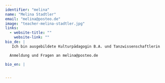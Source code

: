 ```yaml
---
identifier: "melina"
name: "Melina Stadtler"
email: "melina@posteo.de"
image: "teacher-melina-stadtler.jpg"
links:
  - website-title: ""
    website-link: ""
bio_de: |
   Ich bin ausgebildete Kulturpädagogin B.A. und Tanzwissenschaftlerin M.A. und arbeite seit 2010 als freischaffende Tanz- und Theaterpädagogin vor allem an Schulen und in der offenen Jugendarbeit. In meiner theaterpädagogischen und tanzwissenschaftlichen Arbeit interessiere ich mich für politische und gesellschaftskritische Themen wie Rassismus und Exotismus, Gender, Inklusion und Empowerment.  

  Anmeldung und Fragen an melina@posteo.de

bio_en: |


---
```

